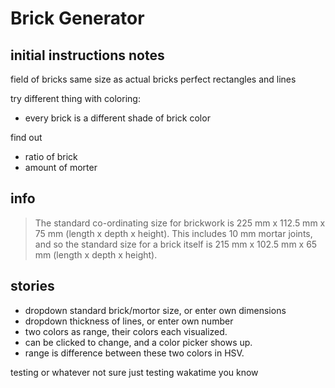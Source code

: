 # Brick Generator

## initial instructions notes
field of bricks
same size as actual bricks
perfect rectangles and lines


try different thing with coloring:
- every brick is a different shade of brick color


find out
- ratio of brick
- amount of morter

## info

> The standard co-ordinating size for brickwork is 225 mm x 112.5 mm x 75 mm (length x depth x height). This includes 10 mm mortar joints, and so the standard size for a brick itself is 215 mm x 102.5 mm x 65 mm (length x depth x height).

## stories

- dropdown standard brick/mortor size, or enter own dimensions
- dropdown thickness of lines, or enter own number
- two colors as range, their colors each visualized.
- can be clicked to change, and a color picker shows up.
- range is difference between these two colors in HSV.


testing or whatever not sure just testing wakatime you know